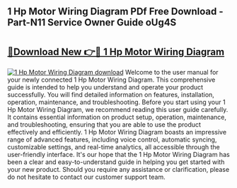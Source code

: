 ## 1 Hp Motor Wiring Diagram PDf Free Download - Part-N11 Service Owner Guide oUg4S

# <h2><a href="http://dfhm7f.blite.top/?on=1+Hp+Motor+Wiring+Diagram">🔗Download New 👉🔴 1 Hp Motor Wiring Diagram</a></h2>

[![1 Hp Motor Wiring Diagram download](https://i.imgur.com/lujVjoI.png)](http://dfhm7f.blite.top/?on=1+Hp+Motor+Wiring+Diagram)
Welcome to the user manual for your newly connected 1 Hp Motor Wiring Diagram. This comprehensive guide is intended to help you understand and operate your product successfully. You will find detailed information on features, installation, operation, maintenance, and troubleshooting. Before you start using your 1 Hp Motor Wiring Diagram, we recommend reading this user guide carefully. It contains essential information on product setup, operation, maintenance, and troubleshooting, ensuring that you are able to use the product effectively and efficiently. 1 Hp Motor Wiring Diagram boasts an impressive range of advanced features, including voice control, automatic syncing, customizable settings, and real-time analytics, all accessible through the user-friendly interface. It's our hope that the 1 Hp Motor Wiring Diagram has been a clear and easy-to-understand guide in helping you get started with your new product. Should you require any assistance or clarification, please do not hesitate to contact our customer support team.
